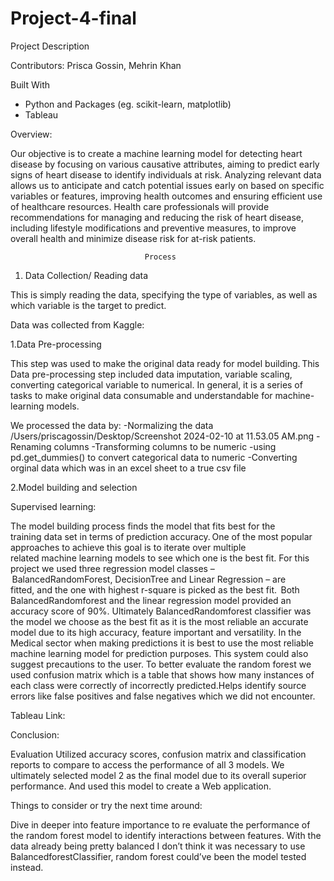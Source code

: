 # Project-4-final

Project Description

Contributors:
Prisca Gossin,
Mehrin Khan 

Built With
* Python and Packages (eg. scikit-learn, matplotlib)
* Tableau


Overview:

Our objective is to create a machine learning model for detecting heart disease by focusing on various causative attributes, aiming to predict early signs of heart disease to identify individuals at risk. Analyzing relevant data allows us to anticipate and catch potential issues early on based on specific variables or features, improving health outcomes and ensuring efficient use of healthcare resources. Health care professionals will provide recommendations for managing and reducing the risk of heart disease, including lifestyle modifications and preventive measures, to improve overall health and minimize disease risk for at-risk patients.
                                  
                                  Process



1. Data Collection/ Reading data

This is simply reading the data, specifying the type of variables, as well as which variable is the target to predict.

Data was collected from Kaggle: 



1.Data Pre-processing

This step was used to make the original data ready for model building. This Data pre-processing step included data imputation, variable scaling, converting categorical variable to numerical. In general, it is a series of tasks to make original data consumable and understandable for machine-learning models. 

We processed the data by:
-Normalizing the data
/Users/priscagossin/Desktop/Screenshot 2024-02-10 at 11.53.05 AM.png
-Renaming columns
-Transforming columns to be numeric
-using pd.get_dummies() to convert categorical data to numeric
-Converting orginal data which was in an excel sheet to a true csv file








2.Model building and selection

Supervised learning:

The model building process finds the model that fits best for the training data set in terms of prediction accuracy. One of the most popular approaches to achieve this goal is to iterate over multiple related machine learning models to see which one is the best fit. For this project we used three regression model classes – BalancedRandomForest, DecisionTree and Linear Regression – are fitted, and the one with highest r-square is picked as the best fit.  Both BalancedRandomforest and the linear regression model provided an accuracy score of 90%. Ultimately BalancedRandomforest classifier was the model we choose as the best fit as it is the most reliable an accurate model due to its high accuracy, feature important and versatility. In the Medical sector when making predictions it is best to use the most reliable machine learning model for prediction purposes. This system could also suggest precautions to the user. To better evaluate the random forest we used confusion matrix  which is a table that shows how many instances of each class were correctly of incorrectly predicted.Helps identify source errors like false positives and false negatives which we did not encounter.


Tableau Link: 


Conclusion:

Evaluation
    Utilized accuracy scores, confusion matrix and classification reports to
    compare to access the performance of all 3 models. We ultimately selected model 2 as the final model due to its overall superior performance. And used this model to create a Web application.

Things to consider or try the next time around:

Dive in deeper into feature importance to re evaluate the performance of the random forest model to identify interactions between features.
With the data already being pretty balanced I don’t think it was necessary to use BalancedforestClassifier, random forest could’ve been the model tested instead.


  
    
